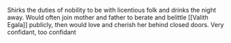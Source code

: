 Shirks the duties of nobility to be with licentious folk and drinks the night away. Would often join mother and father to berate and belittle [[Valith Egala]] publicly, then would love and cherish her behind closed doors. Very confidant, too confidant 